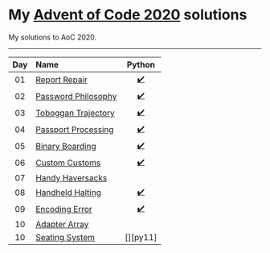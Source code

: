 # My [Advent of Code 2020](http://adventofcode.com/2020) solutions
My solutions to AoC 2020.

---

| Day     | Name                                                    | Python                         | 
|:-------:|:--------------------------------------------------------|:------------------------------:|
| 01      | [Report Repair][day01]                                  | [:heavy_check_mark:][py01]     |                               
| 02      | [Password Philosophy][day02]                            | [:heavy_check_mark:][py02]     |                              
| 03      | [Toboggan Trajectory][day03]                            | [:heavy_check_mark:][py03]     |                              
| 04      | [Passport Processing][day04]                            | [:heavy_check_mark:][py04]     |                              
| 05      | [Binary Boarding][day05]                                | [:heavy_check_mark:][py05]     |                              
| 06      | [Custom Customs][day06]                                 | [:heavy_check_mark:][py06]     |                              
| 07      | [Handy Haversacks][day07]                            | [][py07]     |                              
| 08      | [Handheld Halting][day08]                            | [:heavy_check_mark:][py08]     |                              
| 09      | [Encoding Error][day09]                            | [:heavy_check_mark:][py09]     |                              
| 10      | [Adapter Array][day10]                            | [][py10]     |                              
| 10      | [Seating System][day11]                            | [][py11]     |                              


[day01]: https://adventofcode.com/2020/day/1
[day02]: https://adventofcode.com/2020/day/2
[day03]: https://adventofcode.com/2020/day/3
[day04]: https://adventofcode.com/2020/day/4
[day05]: https://adventofcode.com/2020/day/5
[day06]: https://adventofcode.com/2020/day/6
[day07]: https://adventofcode.com/2020/day/7
[day08]: https://adventofcode.com/2020/day/8
[day09]: https://adventofcode.com/2020/day/9
[day10]: https://adventofcode.com/2020/day/10
[day11]: https://adventofcode.com/2020/day/11
[day12]: https://adventofcode.com/2020/day/12
[day13]: https://adventofcode.com/2020/day/13
[day14]: https://adventofcode.com/2020/day/14
[day15]: https://adventofcode.com/2020/day/15
[day16]: https://adventofcode.com/2020/day/16
[day17]: https://adventofcode.com/2020/day/17
[day18]: https://adventofcode.com/2020/day/18
[day19]: https://adventofcode.com/2020/day/19
[day20]: https://adventofcode.com/2020/day/20
[day21]: https://adventofcode.com/2020/day/21
[day22]: https://adventofcode.com/2020/day/22
[day23]: https://adventofcode.com/2020/day/23
[day24]: https://adventofcode.com/2020/day/24
[day25]: https://adventofcode.com/2020/day/25


[py01]: ./Day_1/day_1.py
[py02]: ./Day_2/day_2.py
[py03]: ./Day_3/day_3.py
[py04]: ./Day_4/day_4.py
[py05]: ./Day_5/day_5.py
[py06]: ./Day_6/day_6.py
[py07]: ./Day_7/day_7.py
[py08]: ./Day_8/day_8.py
[py09]: ./Day_9/day_9.py
[py10]: ./Day_10/day_10.py
[py10]: ./Day_10/day_11.py